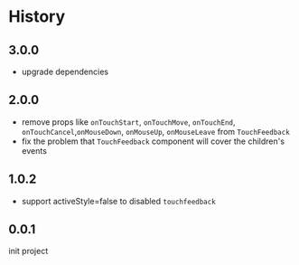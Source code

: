 # History

## 3.0.0

- upgrade dependencies

## 2.0.0

- remove props like `onTouchStart`, `onTouchMove`, `onTouchEnd`, `onTouchCancel`,`onMouseDown`, `onMouseUp`, `onMouseLeave` from `TouchFeedback`
- fix the problem that `TouchFeedback` component will cover the children's events

## 1.0.2

- support activeStyle=false to disabled `touchfeedback`

## 0.0.1

init project
